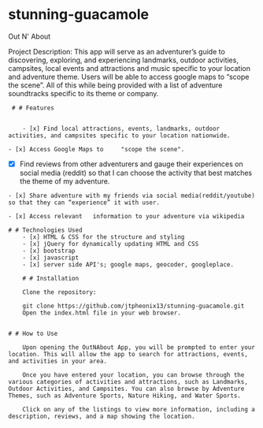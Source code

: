 # stunning-guacamole
Out N' About

Project Description: 
This app will serve as an adventurer’s guide to discovering, exploring, and experiencing landmarks, outdoor activities, campsites, local events and attractions and music specific to your location and adventure theme. Users will be able to access google maps to “scope the scene”. All of this while being provided with a list of adventure soundtracks specific to its theme or company. 

     # # Features


        - [x] Find local attractions, events, landmarks, outdoor activities, and campsites specific to your location nationwide.

    - [x] Access Google Maps to     "scope the scene".

   - [x] Find reviews from other adventurers and gauge their experiences on social media (reddit) so that I can choose the activity that best matches the theme of my adventure.

    - [x] Share adventure with my friends via social media(reddit/youtube) so that they can “experience” it with user.

    - [x] Access relevant   information to your adventure via wikipedia

    # # Technologies Used
        - [x] HTML & CSS for the structure and styling
        - [x] jQuery for dynamically updating HTML and CSS
        - [x] bootstrap
        - [x] javascript
        - [x] server side API's; google maps, geocoder, googleplace.

        # # Installation

        Clone the repository:

        git clone https://github.com/jtpheonix13/stunning-guacamole.git
        Open the index.html file in your web browser.


    # # How to Use
        
        Upon opening the OutNAbout App, you will be prompted to enter your location. This will allow the app to search for attractions, events, and activities in your area.

        Once you have entered your location, you can browse through the various categories of activities and attractions, such as Landmarks, Outdoor Activities, and Campsites. You can also browse by Adventure Themes, such as Adventure Sports, Nature Hiking, and Water Sports.

        Click on any of the listings to view more information, including a description, reviews, and a map showing the location.

